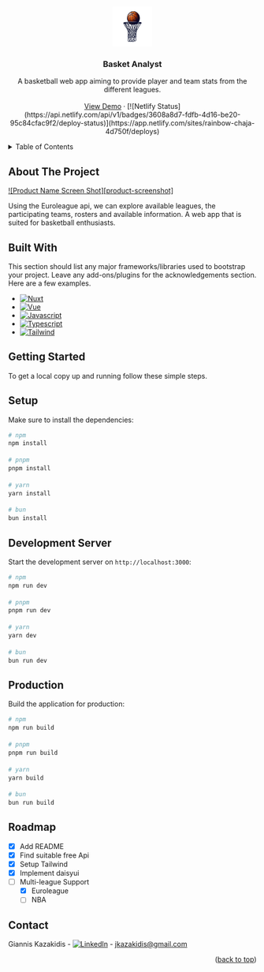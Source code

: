 <a id="readme-top"></a>

<!-- PROJECT LOGO -->
<br />
<div align="center">
  
  <img src="public/logo.png" alt="Logo" width="80" height="80">

  <h3 align="center">Basket Analyst</h3>

  <p align="center">
    A basketball web app aiming to provide player and team stats from the different leagues.
    <br />
    <br />
    <a href="https://rainbow-chaja-4d750f.netlify.app/">View Demo</a>
    ·
    [![Netlify Status](https://api.netlify.com/api/v1/badges/3608a8d7-fdfb-4d16-be20-95c84cfac9f2/deploy-status)](https://app.netlify.com/sites/rainbow-chaja-4d750f/deploys)
  </p>
</div>

<!-- TABLE OF CONTENTS -->
<details>
  <summary>Table of Contents</summary>
  <ol>
    <li>
      <a href="#about-the-project">About The Project</a>
      <ul>
        <li><a href="#built-with">Built With</a></li>
      </ul>
    </li>
    <li>
      <a href="#getting-started">Getting Started</a>
      <ul>
        <li><a href="#setup">Prerequisites</a></li>
        <li><a href="#development-server">Development Server</a></li>
        <li><a href="#production">Production</a></li>
      </ul>
    </li>
    <li><a href="#roadmap">Roadmap</a></li>
    <li><a href="#contact">Contact</a></li>
  </ol>
</details>

<!-- ABOUT THE PROJECT -->

## About The Project

[![Product Name Screen Shot][product-screenshot]](https://example.com)

Using the Euroleague api, we can explore available leagues, the participating teams, rosters and available information. A web app that is suited for basketball enthusiasts.

## Built With

This section should list any major frameworks/libraries used to bootstrap your project. Leave any add-ons/plugins for the acknowledgements section. Here are a few examples.

- [![Nuxt][Nuxt]][Nuxt-url]
- [![Vue][Vue]][Vue-url]
- [![Javascript][Javascript]][Javascript-url]
- [![Typescript][Typescript]][Typescript-url]
- [![Tailwind][Tailwind]][Tailwind-url]

<!-- GETTING STARTED -->

## Getting Started

To get a local copy up and running follow these simple steps.

## Setup

Make sure to install the dependencies:

```bash
# npm
npm install

# pnpm
pnpm install

# yarn
yarn install

# bun
bun install
```

## Development Server

Start the development server on `http://localhost:3000`:

```bash
# npm
npm run dev

# pnpm
pnpm run dev

# yarn
yarn dev

# bun
bun run dev
```

## Production

Build the application for production:

```bash
# npm
npm run build

# pnpm
pnpm run build

# yarn
yarn build

# bun
bun run build
```

## Roadmap

- [x] Add README
- [x] Find suitable free Api
- [x] Setup Tailwind
- [x] Implement daisyui
- [ ] Multi-league Support
  - [x] Euroleague
  - [ ] NBA

<!-- CONTACT -->

## Contact

Giannis Kazakidis - [![LinkedIn][linkedin-shield]][linkedin-url] - jkazakidis@gmail.com

<p align="right">(<a href="#readme-top">back to top</a>)</p>

[linkedin-shield]: https://img.shields.io/badge/-LinkedIn-black.svg?style=for-the-badge&logo=linkedin&colorB=555
[linkedin-url]: https://www.linkedin.com/in/giannis-kazakidis
[Vue]: https://img.shields.io/badge/Vue.js-35495E?style=for-the-badge&logo=vuedotjs&logoColor=4FC08D
[Vue-url]: https://vuejs.org/
[Javascript]: https://img.shields.io/badge/-javascript-yellow?style=for-the-badge&logo=javascript&logoColor=FFF
[Javascript-url]: https://www.javascript.com/
[Typescript]: https://shields.io/badge/TypeScript-3178C6?style=for-the-badge&logo=TypeScript&logoColor=FFF
[Typescript-url]: https://www.typescriptlang.org/
[Nuxt]: https://img.shields.io/badge/Nuxt%20JS-00C58E?style=for-the-badge&logo=nuxt.js&logoColor=FFF
[Nuxt-url]: https://nuxt.com/
[Tailwind]: https://img.shields.io/badge/tailwindcss-0F172A?style=for-the-badge&logo=tailwindcss
[Tailwind-url]: https://tailwindcss.com/

